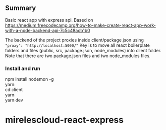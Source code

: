 ## Summary  

Basic react app with express api.  Based on https://medium.freecodecamp.org/how-to-make-create-react-app-work-with-a-node-backend-api-7c5c48acb1b0  

The backend of the project proxies inside client/package.json using `"proxy": "http://localhost:5000/"`
Key is to move all react boilerplate folders and files (public, src, package.json, node_modules) into client folder.  Note that there are two package.json files and two node_modules files.

### Install and run  

npm install nodemon -g  
yarn  
cd client  
yarn  
yarn dev

# mirelescloud-react-express
